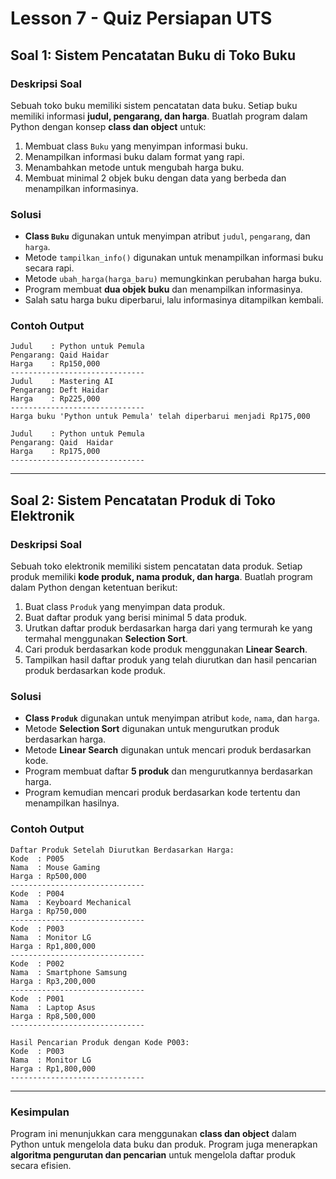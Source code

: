 # Lesson 7 - Quiz Persiapan UTS  

## Soal 1: Sistem Pencatatan Buku di Toko Buku

### Deskripsi Soal
Sebuah toko buku memiliki sistem pencatatan data buku. Setiap buku memiliki informasi **judul, pengarang, dan harga**.
Buatlah program dalam Python dengan konsep **class dan object** untuk:
1. Membuat class `Buku` yang menyimpan informasi buku.
2. Menampilkan informasi buku dalam format yang rapi.
3. Menambahkan metode untuk mengubah harga buku.
4. Membuat minimal 2 objek buku dengan data yang berbeda dan menampilkan informasinya.

### Solusi
- **Class `Buku`** digunakan untuk menyimpan atribut `judul`, `pengarang`, dan `harga`.
- Metode `tampilkan_info()` digunakan untuk menampilkan informasi buku secara rapi.
- Metode `ubah_harga(harga_baru)` memungkinkan perubahan harga buku.
- Program membuat **dua objek buku** dan menampilkan informasinya.
- Salah satu harga buku diperbarui, lalu informasinya ditampilkan kembali.

### Contoh Output
```
Judul    : Python untuk Pemula
Pengarang: Qaid Haidar
Harga    : Rp150,000
------------------------------
Judul    : Mastering AI
Pengarang: Deft Haidar
Harga    : Rp225,000
------------------------------
Harga buku 'Python untuk Pemula' telah diperbarui menjadi Rp175,000

Judul    : Python untuk Pemula
Pengarang: Qaid  Haidar
Harga    : Rp175,000
------------------------------
```

---

## Soal 2: Sistem Pencatatan Produk di Toko Elektronik

### Deskripsi Soal
Sebuah toko elektronik memiliki sistem pencatatan data produk. Setiap produk memiliki **kode produk, nama produk, dan harga**.
Buatlah program dalam Python dengan ketentuan berikut:
1. Buat class `Produk` yang menyimpan data produk.
2. Buat daftar produk yang berisi minimal 5 data produk.
3. Urutkan daftar produk berdasarkan harga dari yang termurah ke yang termahal menggunakan **Selection Sort**.
4. Cari produk berdasarkan kode produk menggunakan **Linear Search**.
5. Tampilkan hasil daftar produk yang telah diurutkan dan hasil pencarian produk berdasarkan kode produk.

### Solusi
- **Class `Produk`** digunakan untuk menyimpan atribut `kode`, `nama`, dan `harga`.
- Metode **Selection Sort** digunakan untuk mengurutkan produk berdasarkan harga.
- Metode **Linear Search** digunakan untuk mencari produk berdasarkan kode.
- Program membuat daftar **5 produk** dan mengurutkannya berdasarkan harga.
- Program kemudian mencari produk berdasarkan kode tertentu dan menampilkan hasilnya.

### Contoh Output
```
Daftar Produk Setelah Diurutkan Berdasarkan Harga:
Kode  : P005
Nama  : Mouse Gaming
Harga : Rp500,000
------------------------------
Kode  : P004
Nama  : Keyboard Mechanical
Harga : Rp750,000
------------------------------
Kode  : P003
Nama  : Monitor LG
Harga : Rp1,800,000
------------------------------
Kode  : P002
Nama  : Smartphone Samsung
Harga : Rp3,200,000
------------------------------
Kode  : P001
Nama  : Laptop Asus
Harga : Rp8,500,000
------------------------------

Hasil Pencarian Produk dengan Kode P003:
Kode  : P003
Nama  : Monitor LG
Harga : Rp1,800,000
------------------------------
```

---

### Kesimpulan
Program ini menunjukkan cara menggunakan **class dan object** dalam Python untuk mengelola data buku dan produk. Program juga menerapkan **algoritma pengurutan dan pencarian** untuk mengelola daftar produk secara efisien.